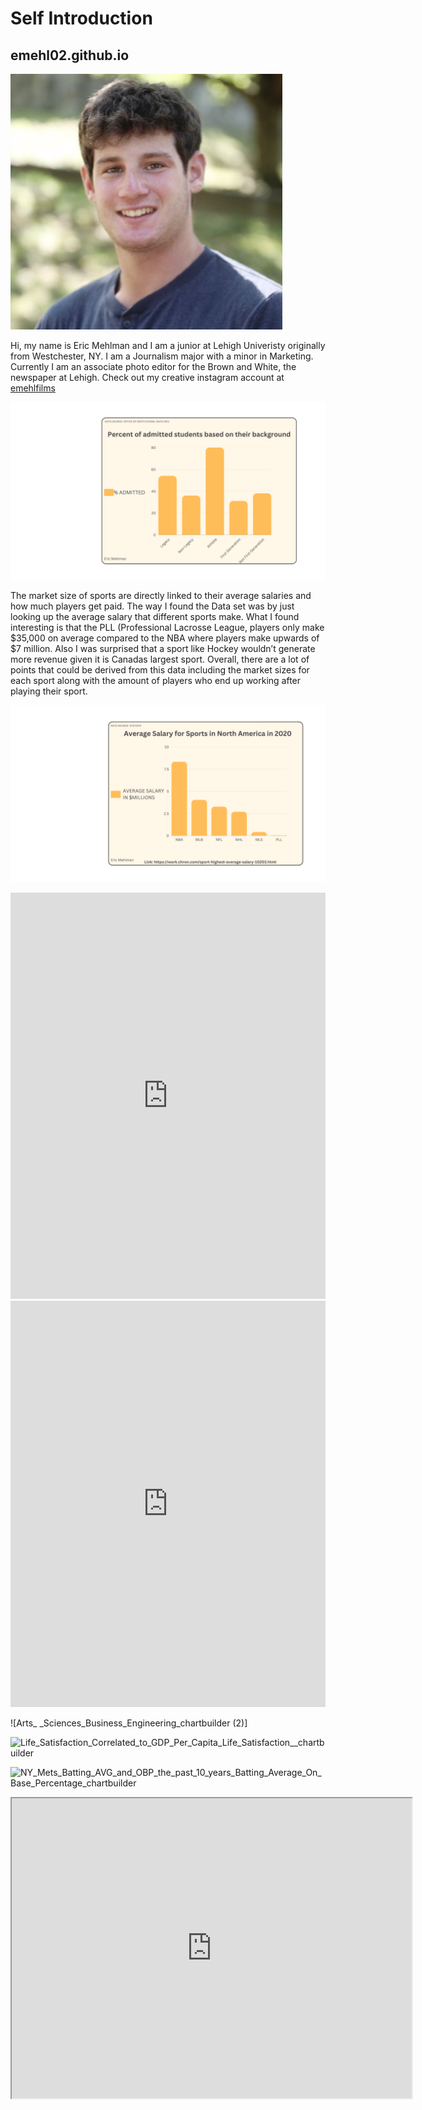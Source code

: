 # Self Introduction

## emehl02.github.io

![Eric Mehlman](https://github.com/emehl02/emehl02.github.io/blob/main/Eric%20Mehlman%20Photo.png?raw=true)


Hi, my name is Eric Mehlman and I am a junior at Lehigh Univeristy originally from Westchester, NY. I am a Journalism major with a minor in Marketing. Currently I am an associate photo editor for the Brown and White, the newspaper at Lehigh.
Check out my creative instagram account at [emehlfilms](https://www.instagram.com/emehlfilms/)

![Percent of Students Admitted Based on Background](https://github.com/emehl02/emehl02.github.io/blob/main/month.png?raw=true)

The market size of sports are directly linked to their average salaries and how much players get paid. The way I found the Data set was by just looking up the average salary that different sports make. What I found interesting is that the PLL (Professional Lacrosse League, players only make $35,000 on average compared to the NBA where players make upwards of $7 million. Also I was surprised that a sport like Hockey wouldn’t generate more revenue given it is Canadas largest sport. Overall, there are a lot of points that could be derived from this data including the market sizes for each sport along with the amount of players who end up working after playing their sport. 

![Average Salary for Sports in North America in 2020](https://github.com/emehl02/emehl02.github.io/blob/main/month%20(1).png?raw=true)


<iframe src='https://cdn.knightlab.com/libs/timeline3/latest/embed/index.html?source=1KXV1qxp2tGGn-8kMVbaRaMsZiy3OZ80OHVn89SNM-O8&font=Default&lang=en&initial_zoom=2&height=650' width='100%' height='650' webkitallowfullscreen mozallowfullscreen allowfullscreen frameborder='0'></iframe>



<iframe src='https://cdn.knightlab.com/libs/timeline3/latest/embed/index.html?source=1syQOcnJLXKo_QEVgVulDp3DwaFvum8-Gaq9ELbqwpWg&font=Default&lang=en&initial_zoom=2&height=650' width='100%' height='650' webkitallowfullscreen mozallowfullscreen allowfullscreen frameborder='0'></iframe>



![Arts_ _Sciences_Business_Engineering_chartbuilder (2)]


![Life_Satisfaction_Correlated_to_GDP_Per_Capita_Life_Satisfaction__chartbuilder](https://github.com/emehl02/emehl02.github.io/assets/145693029/940e1396-2b90-4098-bbd7-9690555c0d74)



![NY_Mets_Batting_AVG_and_OBP_the_past_10_years_Batting_Average_On_Base_Percentage_chartbuilder](https://github.com/emehl02/emehl02.github.io/assets/145693029/dd1055c9-4760-4338-b8ad-e2054f8f463e)


<iframe src="https://www.google.com/maps/d/u/0/embed?mid=17YgdZJDuYIy5Ok4vHR0kulExLdrzrnc&ehbc=2E312F" width="640" height="480"></iframe>
